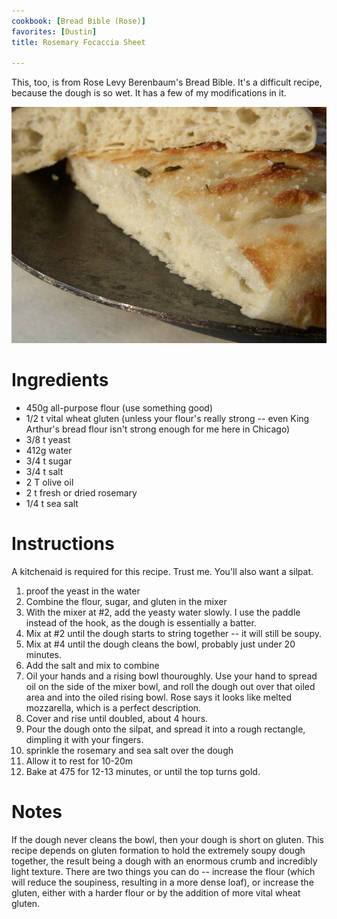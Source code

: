 ```yaml
---
cookbook: [Bread Bible (Rose)]
favorites: [Dustin]
title: Rosemary Focaccia Sheet

---
```

This, too, is from Rose Levy Berenbaum's Bread Bible.  It's a difficult recipe, because the dough is so wet.  It has a few of my modifications in it.

![](/img/P1010007.JPG)

# Ingredients

 *  450g all-purpose flour (use something good)
 *  1/2 t vital wheat gluten (unless your flour's really strong -- even King Arthur's bread flour isn't strong enough for me here in Chicago)
 *  3/8 t yeast
 *  412g water
 *  3/4 t sugar
 *  3/4 t salt
 *  2 T olive oil
 *  2 t fresh or dried rosemary
 *  1/4 t sea salt


# Instructions

A kitchenaid is required for this recipe.  Trust me.  You'll also want a silpat.
 1.  proof the yeast in the water
 1.  Combine the flour, sugar, and gluten in the mixer
 1.  With the mixer at #2, add the yeasty water slowly.  I use the paddle instead of the hook, as the dough is essentially a batter.
 1.  Mix at #2 until the dough starts to string together -- it will still be soupy.
 1.  Mix at #4 until the dough cleans the bowl, probably just under 20 minutes. 
 1.  Add the salt and mix to combine
 1.  Oil your hands and a rising bowl thouroughly.  Use your hand to spread oil on the side of the mixer bowl, and roll the dough out over that oiled area and into the oiled rising bowl.  Rose says it looks like melted mozzarella, which is a perfect description.
 1.  Cover and rise until doubled, about 4 hours.
 1.  Pour the dough onto the silpat, and spread it into a rough rectangle, dimpling it with your fingers.
 1.  sprinkle the rosemary and sea salt over the dough
 1.  Allow it to rest for 10-20m
 1.  Bake at 475 for 12-13 minutes, or until the top turns gold.


# Notes

If the dough never cleans the bowl, then your dough is short on gluten.  This recipe depends on gluten formation to hold the extremely soupy dough together, the result being a dough with an enormous crumb and incredibly light texture.  There are two things you can do -- increase the flour (which will reduce the soupiness, resulting in a more dense loaf), or increase the gluten, either with a harder flour or by the addition of more vital wheat gluten.

